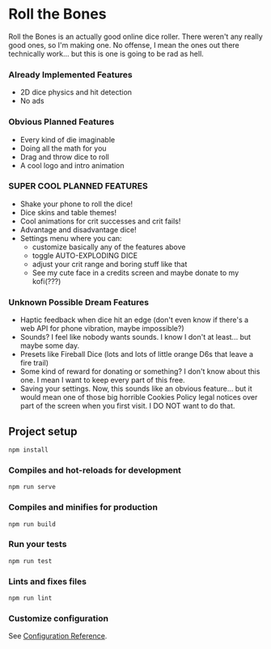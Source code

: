 # Roll the Bones

Roll the Bones is an actually good online dice roller. There weren't any really good ones, so I'm making one. No offense, I mean the ones out there technically work... but this is one is going to be rad as hell.

### Already Implemented Features

 - 2D dice physics and hit detection
 - No ads

### Obvious Planned Features

 - Every kind of die imaginable
 - Doing all the math for you
 - Drag and throw dice to roll
 - A cool logo and intro animation

### SUPER COOL PLANNED FEATURES

 - Shake your phone to roll the dice!
 - Dice skins and table themes!
 - Cool animations for crit successes and crit fails!
 - Advantage and disadvantage dice!
 - Settings menu where you can:
   - customize basically any of the features above
   - toggle AUTO-EXPLODING DICE
   - adjust your crit range and boring stuff like that
   - See my cute face in a credits screen and maybe donate to my kofi(???)

### Unknown Possible Dream Features

 - Haptic feedback when dice hit an edge (don't even know if there's a web API for phone vibration, maybe impossible?)
 - Sounds? I feel like nobody wants sounds. I know I don't at least... but maybe some day.
 - Presets like Fireball Dice (lots and lots of little orange D6s that leave a fire trail)
 - Some kind of reward for donating or something? I don't know about this one. I mean I want to keep every part of this free.
 - Saving your settings. Now, this sounds like an obvious feature... but it would mean one of those big horrible Cookies Policy legal notices over part of the screen when you first visit. I DO NOT want to do that.

## Project setup
```
npm install
```

### Compiles and hot-reloads for development
```
npm run serve
```

### Compiles and minifies for production
```
npm run build
```

### Run your tests
```
npm run test
```

### Lints and fixes files
```
npm run lint
```

### Customize configuration
See [Configuration Reference](https://cli.vuejs.org/config/).
